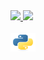 <div>
  <a href="https://github.com/TamanduaQuantico">
  <img height="180em" src="https://github-readme-stats.vercel.app/api?username=TamanduaQuantico&show_icons=true&theme=dark&include_all_commits=true&count_private=true"/>
  <img height="180em" src="https://github-readme-stats.vercel.app/api/top-langs/?username=TamanduaQuantico&layout=compact&langs_count=7&theme=dark"/>
</div>
<br>

<img align="center" alt="filipoow-Python" height="30" width="40" src="https://raw.githubusercontent.com/devicons/devicon/master/icons/python/python-original.svg">
